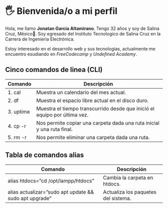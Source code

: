 # 🖐 Bienvenida/o a mi perfil

 Hola, me llamo **Jonatan Garcia Altamirano**. Tengo 32 años y soy de Salina Cruz, México🌮. Soy egresado del Instituto Tecnologico de Salina Cruz en la Carrera de Ingenieria Electrónica. 
 
 Estoy interesado en el desarrollo web y sus tecnologias, actualmente me encuentro esudiando en *FreeCodecamp* y *Undefined Academy*.

## Cinco comandos de linea (CLI)

|Comando|Descripción|
|-------|-----------|
|1. cal|Muestra un calendario del mes actual.|
|2. df|Muestra el espacio libre actual en el disco duro.|
|3. uptime|Muestra el tiempo transcurrido desde que inició el equipo por última vez.|
|4. cp -r|Nos permite copiar una carpeta dada una ruta inicial y una ruta final.
|5. rm -r| Nos permite eliminar una carpeta dada una ruta.|

## Tabla de comandos alias
|Comando|Descripción|
|-------|-----------|
|alias htdocs=”cd /opt/lampp/htdocs”|Cambia la carpeta en htdocs.|
|alias actualizar=”sudo apt update && sudo apt upgrade”|Actualiza los paquetes del sistema.
